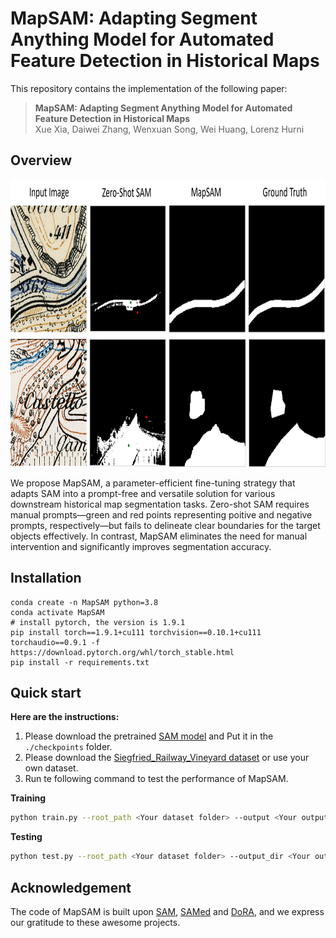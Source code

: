 # MapSAM: Adapting Segment Anything Model for Automated Feature Detection in Historical Maps
This repository contains the implementation of the following paper:
> **MapSAM: Adapting Segment Anything Model for Automated Feature Detection in Historical Maps**<br>
> Xue Xia, Daiwei Zhang, Wenxuan Song, Wei Huang, Lorenz Hurni

## Overview
<img src="example.png" height="460px"/> 

We propose MapSAM, a parameter-efficient fine-tuning strategy that adapts SAM into a prompt-free and versatile solution for various downstream historical map segmentation tasks. Zero-shot SAM requires manual prompts—green and red points representing poitive and negative prompts, respectively—but fails to delineate clear boundaries for the target objects effectively. In contrast, MapSAM eliminates the need for manual intervention and significantly improves segmentation accuracy.

## Installation
```
conda create -n MapSAM python=3.8
conda activate MapSAM
# install pytorch, the version is 1.9.1
pip install torch==1.9.1+cu111 torchvision==0.10.1+cu111 torchaudio==0.9.1 -f https://download.pytorch.org/whl/torch_stable.html
pip install -r requirements.txt
```

## Quick start

**Here are the instructions:**
1. Please download the pretrained [SAM model](https://drive.google.com/file/d/1_oCdoEEu3mNhRfFxeWyRerOKt8OEUvcg/view?usp=share_link) and Put it in the `./checkpoints` folder.
2. Please download the [Siegfried_Railway_Vineyard dataset](https://doi.org/10.3929/ethz-b-000691430) or use your own dataset.
3. Run te following command to test the performance of MapSAM.

**Training**
```bash
python train.py --root_path <Your dataset folder> --output <Your output path> --warmup --AdamW
```
**Testing**
```bash
python test.py --root_path <Your dataset folder> --output_dir <Your output directory> --dora_ckpt <path to dora checkpoint>
```

## Acknowledgement
The code of MapSAM is built upon [SAM](https://github.com/facebookresearch/segment-anything), [SAMed](https://github.com/hitachinsk/SAMed) and [DoRA](https://github.com/NVlabs/DoRA), and we express our gratitude to these awesome projects.
